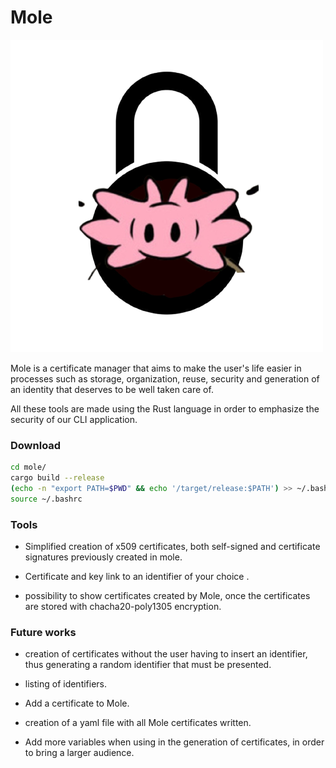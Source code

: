 # Mole

![mole image](mole.png)

Mole is a certificate manager that aims to make the user's life easier in processes such as storage, organization, reuse, security and generation of an identity that deserves to be well taken care of.

All these tools are made using the Rust language in order to emphasize the security of our CLI application.

### Download

```bash
cd mole/ 
cargo build --release
(echo -n "export PATH=$PWD" && echo '/target/release:$PATH') >> ~/.bashrc 
source ~/.bashrc 
```
### Tools

+ Simplified creation of x509 certificates, both self-signed and certificate signatures previously created in mole.

+ Certificate and key link to an identifier of your choice .

+ possibility to show certificates created by Mole, once the certificates are stored with chacha20-poly1305 encryption.

### Future works

+ creation of certificates without the user having to insert an identifier, thus generating a random identifier that must be presented. 

+ listing of identifiers.

+ Add a certificate to Mole.

+ creation of a yaml file with all Mole certificates written.

+ Add more variables when using in the generation of certificates, in order to bring a larger audience.
